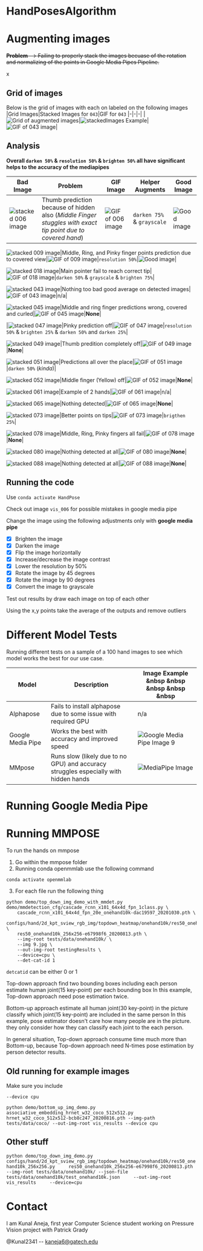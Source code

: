 # HandPosesAlgorithm
# Augmenting images

~~**Problem** --> Failing to properly stack the images becuase of the rotation and normalizing of the points in Google Media Pipes Pipeline.~~

x

## Grid of images 

Below is the grid of images with each on labeled on the following images
|Grid Images|Stacked Images for `043`|GIF for `043`
|-|-|-|
|![Grid of augmented images](https://github.com/Kunal2341/HandPosesAlgorithm/blob/master/allGridImages006,009,018,043,045.jpg?raw=true)|![stackedImages Example](https://github.com/Kunal2341/HandPosesAlgorithm/blob/master/allEditsStitched/043-ALL.jpg?raw=true)|<img src="https://github.com/Kunal2341/HandPosesAlgorithm/blob/master/GIF-Images/043.gif?raw=true" alt="GIF of 043 image" loop=inf/>|

## Analysis 

**Overall `darken 50%` & `resolution 50%` & `brighten 50%` all have significant helps to the accuracy of the mediapipes**

|Bad Image|Problem|GIF Image|Helper Augments|Good Image|
|-|-|-|-|-|
|![stacked 006 image](https://github.com/Kunal2341/HandPosesAlgorithm/blob/master/allEditsStitched/006-ALL.jpg?raw=true)|Thumb prediction because of hidden also (*Middle Finger stuggles with exact tip point due to covered hand*)|<img src="https://github.com/Kunal2341/HandPosesAlgorithm/blob/master/GIF-Images/006.gif?raw=true" alt="GIF of 006 image" loop=inf/>|`darken 75%` & `grayscale`|![Good image](https://github.com/Kunal2341/HandPosesAlgorithm/blob/master/augmentedImgsMediaPipe/darkenImg-0.75-mediaPipe/006-darkenImg-0.75.jpg?raw=true)|

![stacked 009 image](https://github.com/Kunal2341/HandPosesAlgorithm/blob/master/allEditsStitched/009-ALL.jpg?raw=true)|Middle, Ring, and Pinky finger points prediction due to covered view|<img src="https://github.com/Kunal2341/HandPosesAlgorithm/blob/master/GIF-Images/006.gif?raw=true" alt="GIF of 009 image" loop=inf/>|`resolution 50%`|![Good image](https://github.com/Kunal2341/HandPosesAlgorithm/blob/master/augmentedImgsMediaPipe/resolution-50-mediaPipe/009-resolution-50.jpg?raw=true)|

![stacked 018 image](https://github.com/Kunal2341/HandPosesAlgorithm/blob/master/allEditsStitched/018-ALL.jpg?raw=true)|Main pointer fail to reach correct tip|<img src="https://github.com/Kunal2341/HandPosesAlgorithm/blob/master/GIF-Images/018.gif?raw=true" alt="GIF of 018 image" loop=inf/>|`darken 50%` & `grayscale` & `brighten 75%`|

![stacked 043 image](https://github.com/Kunal2341/HandPosesAlgorithm/blob/master/allEditsStitched/043-ALL.jpg?raw=true)|Nothing too bad good average on detected images|<img src="https://github.com/Kunal2341/HandPosesAlgorithm/blob/master/GIF-Images/043.gif?raw=true" alt="GIF of 043 image" loop=inf/>|n/a|

![stacked 045 image](https://github.com/Kunal2341/HandPosesAlgorithm/blob/master/allEditsStitched/045-ALL.jpg?raw=true)|Middle and ring finger predictions wrong, covered and curled|<img src="https://github.com/Kunal2341/HandPosesAlgorithm/blob/master/GIF-Images/045.gif?raw=true" alt="GIF of 045 image" loop=inf/>|**None**|

|![stacked 047 image](https://github.com/Kunal2341/HandPosesAlgorithm/blob/master/allEditsStitched/047-ALL.jpg?raw=true)|Pinky prediction off|<img src="https://github.com/Kunal2341/HandPosesAlgorithm/blob/master/GIF-Images/047.gif?raw=true" alt="GIF of 047 image" loop=inf/>|`resolution 50%` & `brighten 25%` & `darken 50%` and `darken 25%`|

![stacked 049 image](https://github.com/Kunal2341/HandPosesAlgorithm/blob/master/allEditsStitched/049-ALL.jpg?raw=true)|Thumb predition completely off|<img src="https://github.com/Kunal2341/HandPosesAlgorithm/blob/master/GIF-Images/049.gif?raw=true" alt="GIF of 049 image" loop=inf/>|**None**|

![stacked 051 image](https://github.com/Kunal2341/HandPosesAlgorithm/blob/master/allEditsStitched/051-ALL.jpg?raw=true)|Predictions all over the place|<img src="https://github.com/Kunal2341/HandPosesAlgorithm/blob/master/GIF-Images/051.gif?raw=true" alt="GIF of 051 image" loop=inf/>|`darken 50%` (*kinda*)|

![stacked 052 image](https://github.com/Kunal2341/HandPosesAlgorithm/blob/master/allEditsStitched/052-ALL.jpg?raw=true)|Middle finger (Yellow) off|<img src="https://github.com/Kunal2341/HandPosesAlgorithm/blob/master/GIF-Images/052.gif?raw=true" alt="GIF of 052 image" loop=inf/>|**None**|

![stacked 061 image](https://github.com/Kunal2341/HandPosesAlgorithm/blob/master/allEditsStitched/061-ALL.jpg?raw=true)|Example of 2 hands|<img src="https://github.com/Kunal2341/HandPosesAlgorithm/blob/master/GIF-Images/061.gif?raw=true" alt="GIF of 061 image" loop=inf/>|n/a|

![stacked 065 image](https://github.com/Kunal2341/HandPosesAlgorithm/blob/master/allEditsStitched/065-ALL.jpg?raw=true)|Nothing detected|<img src="https://github.com/Kunal2341/HandPosesAlgorithm/blob/master/GIF-Images/065.gif?raw=true" alt="GIF of 065 image" loop=inf/>|**None**|

![stacked 073 image](https://github.com/Kunal2341/HandPosesAlgorithm/blob/master/allEditsStitched/073-ALL.jpg?raw=true)|Better points on tips|<img src="https://github.com/Kunal2341/HandPosesAlgorithm/blob/master/GIF-Images/073.gif?raw=true" alt="GIF of 073 image" loop=inf/>|`brigthen 25%`|

![stacked 078 image](https://github.com/Kunal2341/HandPosesAlgorithm/blob/master/allEditsStitched/078-ALL.jpg?raw=true)|Middle, Ring, Pinky fingers all fail|<img src="https://github.com/Kunal2341/HandPosesAlgorithm/blob/master/GIF-Images/078.gif?raw=true" alt="GIF of 078 image" loop=inf/>|**None**|

![stacked 080 image](https://github.com/Kunal2341/HandPosesAlgorithm/blob/master/allEditsStitched/080-ALL.jpg?raw=true)|Nothing detected at all|<img src="https://github.com/Kunal2341/HandPosesAlgorithm/blob/master/GIF-Images/080.gif?raw=true" alt="GIF of 080 image" loop=inf/>|**None**|

![stacked 088 image](https://github.com/Kunal2341/HandPosesAlgorithm/blob/master/allEditsStitched/088-ALL.jpg?raw=true)|Nothing detected at all|<img src="https://github.com/Kunal2341/HandPosesAlgorithm/blob/master/GIF-Images/088.gif?raw=true" alt="GIF of 088 image" loop=inf/>|**None**|



## Running the code
Use `conda activate HandPose`

Check out image `vis_006` for possible mistakes in google media pipe

Change the image using the following adjustments only with **google media pipe**

- [x] Brighten the image
- [x] Darken the image
- [x] Flip the image horizontally
- [x] Increase/decrease the image contrast
- [x] Lower the resolution by 50% 
- [x] Rotate the image by 45 degrees
- [x] Rotate the image by 90 degrees
- [x] Convert the image to grayscale

Test out results by draw each image on top of each other 

Using the x,y points take the average of the outputs and remove outliers

# Different Model Tests
Running different tests on a sample of a 100 hand images to see which model works the best for our use case.

|Model|Description|Image Example &nbsp &nbsp &nbsp &nbsp &nbsp|
|-|-|-|
|Alphapose|Fails to install alphapose due to some issue with required GPU|n/a|
|Google Media Pipe|Works the best with accuracy and improved speed|![Google Media Pipe Image 9](https://github.com/Kunal2341/HandPosesAlgorithm/blob/master/RESULTS-TOTAL/results_allImages_mediapipe/10.png?raw=true)|
|MMpose|Runs slow (likely due to no GPU) and accuracy struggles especially with hidden hands|![MediaPipe Image](https://github.com/Kunal2341/HandPosesAlgorithm/blob/master/RESULTS-TOTAL/results_allImages-mmpose/vis_009.jpg?raw=true)|


# Running Google Media Pipe
# Running MMPOSE
 To run the hands on mmpose 

1. Go within the mmpose folder
2. Running conda openmmlab use the following command 

```
conda activate openmmlab
```

3. For each file run the following thing 

```
python demo/top_down_img_demo_with_mmdet.py demo/mmdetection_cfg/cascade_rcnn_x101_64x4d_fpn_1class.py \
    cascade_rcnn_x101_64x4d_fpn_20e_onehand10k-dac19597_20201030.pth \
    configs/hand/2d_kpt_sview_rgb_img/topdown_heatmap/onehand10k/res50_onehand10k_256x256.py \
    res50_onehand10k_256x256-e67998f6_20200813.pth \
    --img-root tests/data/onehand10k/ \
    --img 9.jpg \
    --out-img-root testingResults \
    --device=cpu \
    --det-cat-id 1
``` 

`detcatid` can be either 0 or 1

Top-down approach
find two bounding boxes including each person
estimate human joint(15 key-point) per each bounding box
In this example, Top-down approach need pose estimation twice.

Bottom-up approach
estimate all human joint(30 key-point) in the picture
classify which joint(15 key-point) are included in the same person
In this example, pose estimator doesn't care how many people are in the picture. they only consider how they can classify each joint to the each person.

In general situation, Top-down approach consume time much more than Bottom-up, because Top-down approach need N-times pose estimation by person detector results.

## Old running for example images

Make sure you include 
```
--device cpu
```
```
python demo/bottom_up_img_demo.py associative_embedding_hrnet_w32_coco_512x512.py hrnet_w32_coco_512x512-bcb8c247_20200816.pth --img-path tests/data/coco/ --out-img-root vis_results --device cpu
```

## Other stuff
`python demo/top_down_img_demo.py     configs/hand/2d_kpt_sview_rgb_img/topdown_heatmap/onehand10k/res50_onehand10k_256x256.py     res50_onehand10k_256x256-e67998f6_20200813.pth     --img-root tests/data/onehand10k/ --json-file tests/data/onehand10k/test_onehand10k.json     --out-img-root vis_results     --device=cpu`


# Contact

I am Kunal Aneja, first year Computer Science student working on Pressure Vision project with Patrick Grady

@Kunal2341 -- kaneja6@gatech.edu
